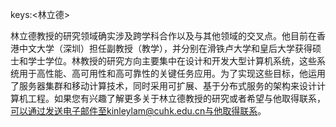 keys:<林立德>


林立德教授的研究领域确实涉及跨学科合作以及与其他领域的交叉点。他目前在香港中文大学（深圳）担任副教授（教学），并分别在滑铁卢大学和皇后大学获得硕士和学士学位。林教授的研究方向主要集中在设计和开发大型计算机系统，这些系统用于高性能、高可用性和高可靠性的关键任务应用。为了实现这些目标，他运用了服务器集群和移动计算技术，同时采用可扩展、基于分布式服务的架构来设计计算机工程。如果您有兴趣了解更多关于林立德教授的研究或者希望与他取得联系，可以通过发送电子邮件至kinleylam@cuhk.edu.cn与他取得联系。